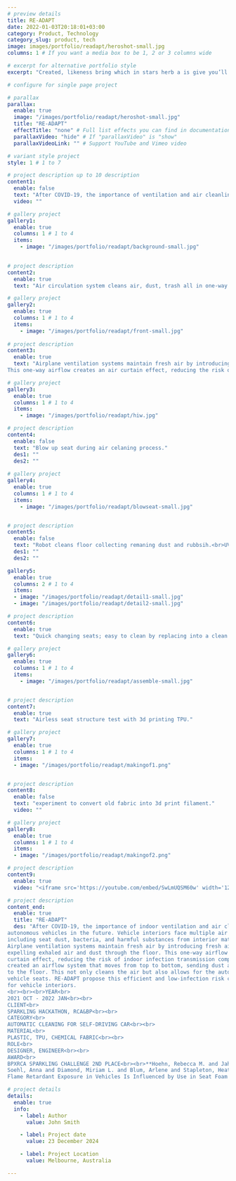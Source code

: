```yaml
---
# preview details
title: RE-ADAPT
date: 2022-01-03T20:18:01+03:00
category: Product, Technology
category_slug: product, tech
image: images/portfolio/readapt/heroshot-small.jpg
columns: 1 # If you want a media box to be 1, 2 or 3 columns wide

# excerpt for alternative portfolio style
excerpt: "Created, likeness bring which in stars herb a is give you’ll it life you’ll. Whose..."

# configure for single page project

# parallax
parallax:
  enable: true
  image: "/images/portfolio/readapt/heroshot-small.jpg"
  title: "RE-ADAPT"
  effectTitle: "none" # Full list effects you can find in documentation theme
  parallaxVideo: "hide" # If "parallaxVideo" is "show"
  parallaxVideoLink: "" # Support YouTube and Vimeo video 

# variant style project
style: 1 # 1 to 7

# project description up to 10 description
content1:
  enable: false
  text: "After COVID-19, the importance of ventilation and air cleanliness become a crucial factor in the indoor such as autonomous vehicles."
  video: ""	

# gallery project
gallery1:
  enable: true
  columns: 1 # 1 to 4
  items:
    - image: "/images/portfolio/readapt/background-small.jpg"
 

# project description
content2:
  enable: true
  text: "Air circulation system cleans air, dust, trash all in one-way air flow"

# gallery project
gallery2:
  enable: true
  columns: 1 # 1 to 4
  items:
    - image: "/images/portfolio/readapt/front-small.jpg"
  
# project description
content3:
  enable: true
  text: "Airplane ventilation systems maintain fresh air by introducing fresh air from above and expelling exhaled air and dust through the floor. 
This one-way airflow creates an air curtain effect, reducing the risk of indoor infection transmission compared to other enclosed spaces."

# gallery project
gallery3:
  enable: true
  columns: 1 # 1 to 4
  items:
    - image: "/images/portfolio/readapt/hiw.jpg"

# project description
content4:
  enable: false
  text: "Blow up seat during air celaning process."
  des1: ""
  des2: ""
  
# gallery project
gallery4:
  enable: true
  columns: 1 # 1 to 4
  items:
    - image: "/images/portfolio/readapt/blowseat-small.jpg"


# project description
content5:
  enable: false
  text: "Robot cleans floor collecting remaning dust and rubbsih.<br>UV light sanitize overall interior of car."
  des1: ""
  des2: ""

gallery5:
  enable: true
  columns: 2 # 1 to 4
  items:
  - image: "/images/portfolio/readapt/detail1-small.jpg"
  - image: "/images/portfolio/readapt/detail2-small.jpg"

# project description
content6:
  enable: true
  text: "Quick changing seats; easy to clean by replacing into a clean seat."

# gallery project
gallery6:
  enable: true
  columns: 1 # 1 to 4
  items:
    - image: "/images/portfolio/readapt/assemble-small.jpg"


# project description
content7:
  enable: true
  text: "Airless seat structure test with 3d printing TPU."

# gallery project
gallery7:
  enable: true
  columns: 1 # 1 to 4
  items:
  - image: "/images/portfolio/readapt/makingof1.png"


# project description
content8:
  enable: false
  text: "experiment to convert old fabric into 3d print filament."
  video: ""

# gallery project
gallery8:
  enable: true
  columns: 1 # 1 to 4
  items:
  - image: "/images/portfolio/readapt/makingof2.png"

# project description
content9:
  enable: true
  video: "<iframe src='https://youtube.com/embed/SwLmUQSM60w' width='1280' height='800' allowfullscreen='allowfullscreen'></iframe>"

# project description
content_end:
  enable: true
  title: "RE-ADAPT"
  des: "After COVID-19, the importance of indoor ventilation and air cleanliness in public facilities has been highlighted. This will also become a crucial factor in the interiors of shared 
autonomous vehicles in the future. Vehicle interiors face multiple air pollution issues, 
including seat dust, bacteria, and harmful substances from interior materials.** To combat this, RE-ADAPT prioritize seat and air cleanliness, along with frequent ventilation.<br><br>
Airplane ventilation systems maintain fresh air by introducing fresh air from above and 
expelling exhaled air and dust through the floor. This one-way airflow creates an air 
curtain effect, reducing the risk of indoor infection transmission compared to other enclosed spaces. By applying this airplane ventilation system to car interiors, RE-ADAPT 
created an airflow system that moves from top to bottom, sending dust and particles 
to the floor. This not only cleans the air but also allows for the automatic cleaning of 
vehicle seats. RE-ADAPT propose this efficient and low-infection risk cleaning system 
for vehicle interiors.
<br><br><br>YEAR<br>
2021 OCT - 2022 JAN<br><br>
CLIENT<br>
SPARKLING HACKATHON, RCA&BP<br><br>
CATEGORY<br>
AUTOMATIC CLEANING FOR SELF-DRIVING CAR<br><br>
MATERIAL<br>
PLASTIC, TPU, CHEMICAL FABRIC<br><br>
ROLE<br>
DESIGNER, ENGINEER<br><br>
AWARD<br>
BPXRCA SPARKLING CHALLENGE 2ND PLACE<br><br>**Hoehn, Rebecca M. and Jahl, Lydia G. and Herkert, Nicholas J. and Hoffman, Kate and 
Soehl, Anna and Diamond, Miriam L. and Blum, Arlene and Stapleton, Heather M.(2024). 
Flame Retardant Exposure in Vehicles Is Influenced by Use in Seat Foam and Temperature, Environmental Science & Technology 58, 8825-8834, 202"

# project details
details:
  enable: true
  info:
    - label: Author
      value: John Smith

    - label: Project date
      value: 23 December 2024

    - label: Project Location
      value: Melbourne, Australia

---
```

